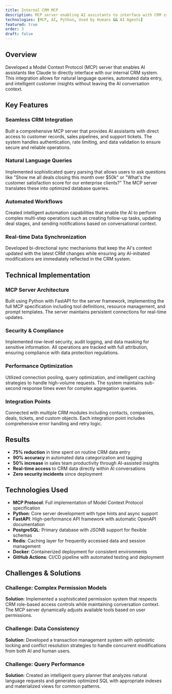 ```yaml
---
title: Internal CRM MCP
description: MCP server enabling AI assistants to interface with CRM systems for natural language queries, automated workflows, and intelligent insights.
technologies: [MCP, AI, Python, Used by Humans && AI Agents]
featured: true
order: 3
draft: false
---
```


## Overview

Developed a Model Context Protocol (MCP) server that enables AI assistants like Claude to directly interface with our internal CRM system. This integration allows for natural language queries, automated data entry, and intelligent customer insights without leaving the AI conversation context.

## Key Features

### Seamless CRM Integration
Built a comprehensive MCP server that provides AI assistants with direct access to customer records, sales pipelines, and support tickets. The system handles authentication, rate limiting, and data validation to ensure secure and reliable operations.

### Natural Language Queries
Implemented sophisticated query parsing that allows users to ask questions like "Show me all deals closing this month over $50k" or "What's the customer satisfaction score for our enterprise clients?" The MCP server translates these into optimized database queries.

### Automated Workflows
Created intelligent automation capabilities that enable the AI to perform complex multi-step operations such as creating follow-up tasks, updating deal stages, and sending notifications based on conversational context.

### Real-time Data Synchronization
Developed bi-directional sync mechanisms that keep the AI's context updated with the latest CRM changes while ensuring any AI-initiated modifications are immediately reflected in the CRM system.

## Technical Implementation

### MCP Server Architecture
Built using Python with FastAPI for the server framework, implementing the full MCP specification including tool definitions, resource management, and prompt templates. The server maintains persistent connections for real-time updates.

### Security & Compliance
Implemented row-level security, audit logging, and data masking for sensitive information. All operations are tracked with full attribution, ensuring compliance with data protection regulations.

### Performance Optimization
Utilized connection pooling, query optimization, and intelligent caching strategies to handle high-volume requests. The system maintains sub-second response times even for complex aggregation queries.

### Integration Points
Connected with multiple CRM modules including contacts, companies, deals, tickets, and custom objects. Each integration point includes comprehensive error handling and retry logic.

## Results

- **75% reduction** in time spent on routine CRM data entry
- **90% accuracy** in automated data categorization and tagging
- **50% increase** in sales team productivity through AI-assisted insights
- **Real-time access** to CRM data directly within AI conversations
- **Zero security incidents** since deployment

## Technologies Used

- **MCP Protocol**: Full implementation of Model Context Protocol specification
- **Python**: Core server development with type hints and async support
- **FastAPI**: High-performance API framework with automatic OpenAPI documentation
- **PostgreSQL**: Primary database with JSONB support for flexible schemas
- **Redis**: Caching layer for frequently accessed data and session management
- **Docker**: Containerized deployment for consistent environments
- **GitHub Actions**: CI/CD pipeline with automated testing and deployment

## Challenges & Solutions

### Challenge: Complex Permission Models
**Solution**: Implemented a sophisticated permission system that respects CRM role-based access controls while maintaining conversation context. The MCP server dynamically adjusts available tools based on user permissions.

### Challenge: Data Consistency
**Solution**: Developed a transaction management system with optimistic locking and conflict resolution strategies to handle concurrent modifications from both AI and human users.

### Challenge: Query Performance
**Solution**: Created an intelligent query planner that analyzes natural language requests and generates optimized SQL with appropriate indexes and materialized views for common patterns.
